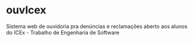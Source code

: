 # ouvIcex
Sistema web de ouvidoria pra denúncias e reclamações aberto aos alunos do ICEx - Trabalho de Engenharia de Software
